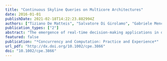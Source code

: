 ```yaml
---
title: "Continuous Skyline Queries on Multicore Architectures"
date: 2016-01-01
publishDate: 2021-02-18T14:22:23.882994Z
authors: ["Tiziano De Matteis", "Salvatore Di Girolamo", "Gabriele Mencagli"]
publication_types: ["2"]
abstract: "The emergence of real-time decision-making applications in domains like high-frequency trading, emergency management and service level analysis in communication networks, has led to the definition of new classes of queries. Skyline queries are a notable example. Their results consist of all the tuples whose attribute vector is not dominated (in the Pareto sense) by one of any other tuple. Because of their popularity, skyline queries have been studied in terms of both sequential algorithms and parallel implementations for multiprocessors and clusters. Within the Data Stream Processing paradigm, traditional database queries on static relations have been revised in order to operate on continuous data streams. Most of the past papers propose sequential algorithms for continuous skyline queries, whereas there exist very few works targeting implementations on parallel machines. This paper contributes to fill this gap by proposing a parallel implementation for multicore architectures. We propose: i) a parallelization of the eager algorithm based on the notion of Skyline Influence Time, ii) optimizations of the reduce phase and load-balancing strategies to achieve near-optimal speedup, iii) a set of experiments with both synthetic benchmarks and a real dataset in order to show our implementation effectiveness"
featured: false
publication: "*Concurrency and Computation: Practice and Experience*"
url_pdf: "http://dx.doi.org/10.1002/cpe.3866"
doi: "10.1002/cpe.3866"
---
```



